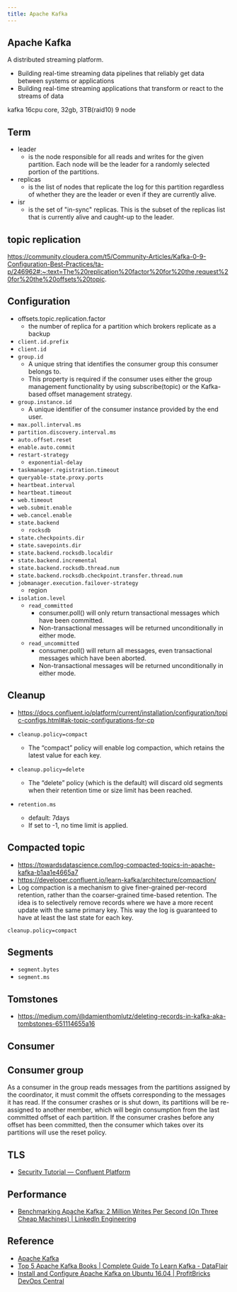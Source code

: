 ```yaml
---
title: Apache Kafka
---
```


## Apache Kafka
A distributed streaming platform.

* Building real-time streaming data pipelines that reliably get data between systems or applications
* Building real-time streaming applications that transform or react to the streams of data


kafka
16cpu core, 32gb, 3TB(raid10)
9 node

## Term
* leader
    * is the node responsible for all reads and writes for the given partition. Each node will be the leader for a randomly selected portion of the partitions.
* replicas
    * is the list of nodes that replicate the log for this partition regardless of whether they are the leader or even if they are currently alive.
* isr
    * is the set of "in-sync" replicas. This is the subset of the replicas list that is currently alive and caught-up to the leader.


## topic replication
https://community.cloudera.com/t5/Community-Articles/Kafka-0-9-Configuration-Best-Practices/ta-p/246962#:~:text=The%20replication%20factor%20for%20the,request%20for%20the%20offsets%20topic.

## Configuration
- offsets.topic.replication.factor
    - the number of replica for a partition which brokers replicate as a backup
- `client.id.prefix`
- `client.id`
- `group.id`
    - A unique string that identifies the consumer group this consumer belongs to.
    - This property is required if the consumer uses either the group management functionality by using subscribe(topic) or the Kafka-based offset management strategy.
- `group.instance.id`
    - A unique identifier of the consumer instance provided by the end user.
- `max.poll.interval.ms`
- `partition.discovery.interval.ms`
- `auto.offset.reset`
- `enable.auto.commit`
- `restart-strategy`
    - `exponential-delay`
- `taskmanager.registration.timeout`
- `queryable-state.proxy.ports`
- `heartbeat.interval`
- `heartbeat.timeout`
- `web.timeout`
- `web.submit.enable`
- `web.cancel.enable`
- `state.backend`
    - `rocksdb`
- `state.checkpoints.dir`
- `state.savepoints.dir`
- `state.backend.rocksdb.localdir`
- `state.backend.incremental`
- `state.backend.rocksdb.thread.num`
- `state.backend.rocksdb.checkpoint.transfer.thread.num`
- `jobmanager.execution.failover-strategy`
    - region
- `isolation.level`
    - `read_committed`
        - consumer.poll() will only return transactional messages which have been committed.
        - Non-transactional messages will be returned unconditionally in either mode.
    - `read_uncommitted`
        - consumer.poll() will return all messages, even transactional messages which have been aborted.
        - Non-transactional messages will be returned unconditionally in either mode.


## Cleanup
- https://docs.confluent.io/platform/current/installation/configuration/topic-configs.html#ak-topic-configurations-for-cp

- `cleanup.policy=compact`
    - The “compact” policy will enable log compaction, which retains the latest value for each key. 
- `cleanup.policy=delete`
    -  The “delete” policy (which is the default) will discard old segments when their retention time or size limit has been reached. 

- `retention.ms`
    - default: 7days
    - If set to -1, no time limit is applied.

## Compacted topic
- https://towardsdatascience.com/log-compacted-topics-in-apache-kafka-b1aa1e4665a7
- https://developer.confluent.io/learn-kafka/architecture/compaction/
- Log compaction is a mechanism to give finer-grained per-record retention, rather than the coarser-grained time-based retention. The idea is to selectively remove records where we have a more recent update with the same primary key. This way the log is guaranteed to have at least the last state for each key.

`cleanup.policy=compact` 

## Segments

- `segment.bytes`
- `segment.ms`


## Tomstones
- https://medium.com/@damienthomlutz/deleting-records-in-kafka-aka-tombstones-651114655a16



## Consumer

## Consumer group

As a consumer in the group reads messages from the partitions assigned by the coordinator, it must commit the offsets corresponding to the messages it has read. If the consumer crashes or is shut down, its partitions will be re-assigned to another member, which will begin consumption from the last committed offset of each partition.
If the consumer crashes before any offset has been committed, then the consumer which takes over its partitions will use the reset policy.

## TLS
- [Security Tutorial — Confluent Platform](https://docs.confluent.io/current/tutorials/security_tutorial.html#generating-keys-certs)


## Performance
- [Benchmarking Apache Kafka: 2 Million Writes Per Second \(On Three Cheap Machines\) \| LinkedIn Engineering](https://engineering.linkedin.com/kafka/benchmarking-apache-kafka-2-million-writes-second-three-cheap-machines)


## Reference
* [Apache Kafka](https://kafka.apache.org/)
* [Top 5 Apache Kafka Books \| Complete Guide To Learn Kafka \- DataFlair](https://data-flair.training/blogs/apache-kafka-books/)
* [Install and Configure Apache Kafka on Ubuntu 16\.04 \| ProfitBricks DevOps Central](https://devops.profitbricks.com/tutorials/install-and-configure-apache-kafka-on-ubuntu-1604-1/)
